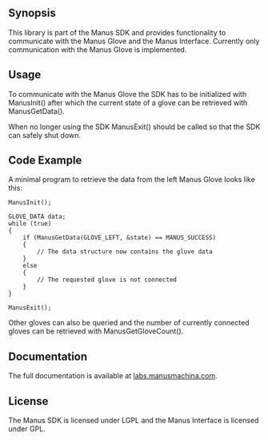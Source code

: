 ## Synopsis

This library is part of the Manus SDK and provides functionality to communicate with the Manus Glove and the Manus Interface. Currently only communication with the Manus Glove is implemented.

## Usage

To communicate with the Manus Glove the SDK has to be initialized with ManusInit() after which the current state of a glove can be retrieved with ManusGetData().

When no longer using the SDK ManusExit() should be called so that the SDK can safely shut down.

## Code Example

A minimal program to retrieve the data from the left Manus Glove looks like this:

	ManusInit();
	
	GLOVE_DATA data;
	while (true)
	{
		if (ManusGetData(GLOVE_LEFT, &state) == MANUS_SUCCESS)
		{
			// The data structure now contains the glove data
		}
		else
		{
			// The requested glove is not connected
		}
	}
	
	ManusExit();

Other gloves can also be queried and the number of currently connected gloves can be retrieved with ManusGetGloveCount().

## Documentation

The full documentation is available at [labs.manusmachina.com](http://labs.manusmachina.com/).

## License

The Manus SDK is licensed under LGPL and the Manus Interface is licensed under GPL.
